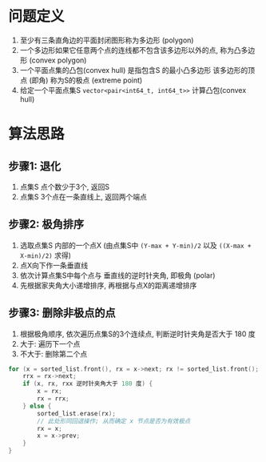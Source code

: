 # 问题定义
1. 至少有三条直角边的平面封闭图形称为多边形 (polygon)
2. 一个多边形如果它任意两个点的连线都不包含该多边形以外的点, 称为凸多边形 (convex polygon)
3. 一个平面点集的凸包(convex hull) 是指包含S 的最小凸多边形
   该多边形的顶点 (即角) 称为S的极点 (extreme point)
4. 给定一个平面点集S `vector<pair<int64_t, int64_t>>` 计算凸包(convex hull)

# 算法思路
## 步骤1: 退化
1. 点集S 点个数少于3个, 返回S
2. 点集S 3个点在一条直线上, 返回两个端点

## 步骤2: 极角排序
1. 选取点集S 内部的一个点X (由点集S中 `(Y-max + Y-min)/2` 以及 `((X-max + X-min)/2)` 求得)
2. 点X向下作一条垂直线
3. 依次计算点集S中每个点与 垂直线的逆时针夹角, 即极角 (polar)
4. 先根据家夹角大小递增排序, 再根据与点X的距离递增排序

## 步骤3: 删除非极点的点
1. 根据极角顺序, 依次遍历点集S的3个连续点, 判断逆时针夹角是否大于 180 度
2. 大于: 遍历下一个点
3. 不大于: 删除第二个点
```c++
for (x = sorted_list.front(), rx = x->next; rx != sorted_list.front(); ) {
    rrx = rx->next;
    if (x, rx, rxx 逆时针夹角大于 180 度) {
        x = rx;
        rx = rrx;
    } else {
        sorted_list.erase(rx);
        // 此处形同回退操作; 从而确定 x 节点是否为有效极点
        rx = x;
        x = x->prev;
    }
}
```
